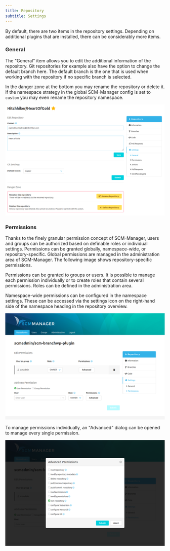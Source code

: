 ```yaml
---
title: Repository
subtitle: Settings
---
```

By default, there are two items in the repository settings. Depending on additional plugins that are installed, there can be considerably more items.

### General
The "General" item allows you to edit the additional information of the repository. Git repositories for example also have the option to change the default branch here. The default branch is the one that is used when working with the repository if no specific branch is selected.

In the danger zone at the bottom you may rename the repository or delete it. If the namespace strategy in the global SCM-Manager config is set to `custom` you may even rename the repository namespace.

![Repository-Settings-General-Git](assets/repository-settings-general-git.png)

### Permissions
Thanks to the finely granular permission concept of SCM-Manager, users and groups can be authorized based on definable roles or individual settings. Permissions can be granted globally, namespace-wide, or repository-specific. Global permissions are managed in the administration area of SCM-Manager. The following image shows repository-specific permissions.

Permissions can be granted to groups or users. It is possible to manage each permission individually or to create roles that contain several permissions. Roles can be defined in the administration area.

Namespace-wide permissions can be configured in the namespace settings. These can be accessed via the settings icon on the right-hand side of the namespace heading in the repository overview.

![Repository-Settings-PermissionOverview](assets/repository-settings-permissionOverview.png)

To manage permissions individually, an "Advanced" dialog can be opened to manage every single permission.

![Repository-Settings-PermissionList](assets/repository-settings-permissionList.png)
